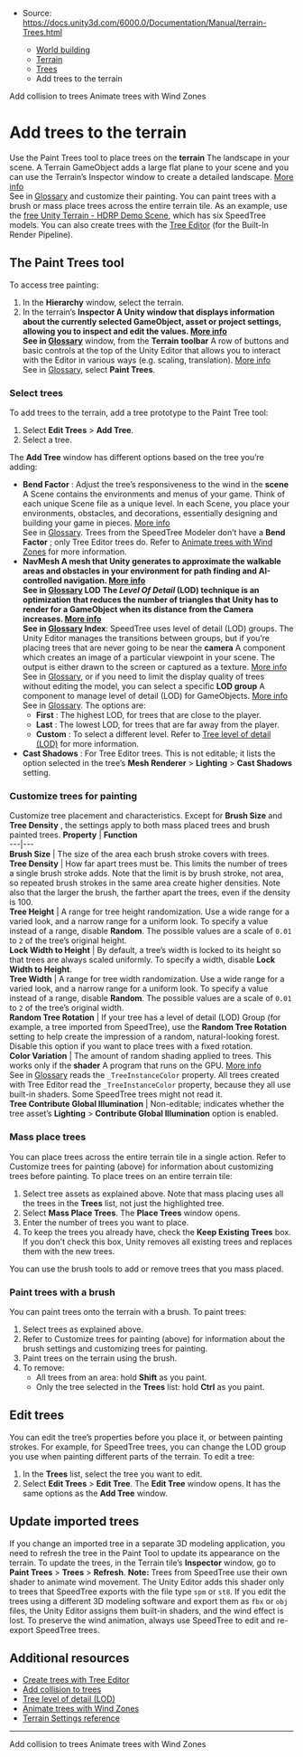 * Source: https://docs.unity3d.com/6000.0/Documentation/Manual/terrain-Trees.html

  * [World building](https://docs.unity3d.com/6000.0/Documentation/Manual/CreatingEnvironments.html)
  * [Terrain](https://docs.unity3d.com/6000.0/Documentation/Manual/script-Terrain.html)
  * [Trees](https://docs.unity3d.com/6000.0/Documentation/Manual/terrain-Trees-Landing.html)
  * Add trees to the terrain


[](https://docs.unity3d.com/6000.0/Documentation/Manual/terrain-Tree-Colliders.html)
Add collision to trees
[](https://docs.unity3d.com/6000.0/Documentation/Manual/class-WindZone.html)
Animate trees with Wind Zones
# Add trees to the terrain
Use the Paint Trees tool to place trees on the **terrain** The landscape in your scene. A Terrain GameObject adds a large flat plane to your scene and you can use the Terrain’s Inspector window to create a detailed landscape. [More info](https://docs.unity3d.com/6000.0/Documentation/Manual/terrain-UsingTerrains.html)  
See in [Glossary](https://docs.unity3d.com/6000.0/Documentation/Manual/Glossary.html#Terrain) and customize their painting. You can paint trees with a brush or mass place trees across the entire terrain tile.
As an example, use the [free Unity Terrain - HDRP Demo Scene](https://assetstore.unity.com/packages/3d/environments/unity-terrain-hdrp-demo-scene-213198), which has six SpeedTree models. You can also create trees with the [Tree Editor](https://docs.unity3d.com/6000.0/Documentation/Manual/class-Tree.html) (for the Built-In Render Pipeline).
## The Paint Trees tool
To access tree painting:
  1. In the **Hierarchy** window, select the terrain.
  2. In the terrain’s ****Inspector** A Unity window that displays information about the currently selected GameObject, asset or project settings, allowing you to inspect and edit the values. [More info](https://docs.unity3d.com/6000.0/Documentation/Manual/UsingTheInspector.html)  
See in [Glossary](https://docs.unity3d.com/6000.0/Documentation/Manual/Glossary.html#Inspector)** window, from the **Terrain** **toolbar** A row of buttons and basic controls at the top of the Unity Editor that allows you to interact with the Editor in various ways (e.g. scaling, translation). [More info](https://docs.unity3d.com/6000.0/Documentation/Manual/Toolbar.html)  
See in [Glossary](https://docs.unity3d.com/6000.0/Documentation/Manual/Glossary.html#Toolbar), select **Paint Trees**.


### Select trees
To add trees to the terrain, add a tree prototype to the Paint Tree tool:
  1. Select **Edit Trees** > **Add Tree**.
  2. Select a tree.


The **Add Tree** window has different options based on the tree you’re adding:
  * **Bend Factor** : Adjust the tree’s responsiveness to the wind in the **scene** A Scene contains the environments and menus of your game. Think of each unique Scene file as a unique level. In each Scene, you place your environments, obstacles, and decorations, essentially designing and building your game in pieces. [More info](https://docs.unity3d.com/6000.0/Documentation/Manual/CreatingScenes.html)  
See in [Glossary](https://docs.unity3d.com/6000.0/Documentation/Manual/Glossary.html#Scene). Trees from the SpeedTree Modeler don’t have a **Bend Factor** ; only Tree Editor trees do. Refer to [Animate trees with Wind Zones](https://docs.unity3d.com/6000.0/Documentation/Manual/class-WindZone.html) for more information.
  * ****NavMesh** A mesh that Unity generates to approximate the walkable areas and obstacles in your environment for path finding and AI-controlled navigation. [More info](https://docs.unity3d.com/Packages/com.unity.ai.navigation@latest/index.html?subfolder=/manual/NavInnerWorkings.html%23walkable-areas)  
See in [Glossary](https://docs.unity3d.com/6000.0/Documentation/Manual/Glossary.html#NavMesh) **LOD** The _Level Of Detail_ (LOD) technique is an optimization that reduces the number of triangles that Unity has to render for a GameObject when its distance from the Camera increases. [More info](https://docs.unity3d.com/6000.0/Documentation/Manual/LevelOfDetail.html)  
See in [Glossary](https://docs.unity3d.com/6000.0/Documentation/Manual/Glossary.html#LOD) Index**: SpeedTree uses level of detail (LOD) groups. The Unity Editor manages the transitions between groups, but if you’re placing trees that are never going to be near the **camera** A component which creates an image of a particular viewpoint in your scene. The output is either drawn to the screen or captured as a texture. [More info](https://docs.unity3d.com/6000.0/Documentation/Manual/CamerasOverview.html)  
See in [Glossary](https://docs.unity3d.com/6000.0/Documentation/Manual/Glossary.html#Camera), or if you need to limit the display quality of trees without editing the model, you can select a specific **LOD group** A component to manage level of detail (LOD) for GameObjects. [More info](https://docs.unity3d.com/6000.0/Documentation/Manual/class-LODGroup.html)  
See in [Glossary](https://docs.unity3d.com/6000.0/Documentation/Manual/Glossary.html#LODGroup). The options are: 
    * **First** : The highest LOD, for trees that are close to the player.
    * **Last** : The lowest LOD, for trees that are far away from the player.
    * **Custom** : To select a different level.
Refer to [Tree level of detail (LOD)](https://docs.unity3d.com/6000.0/Documentation/Manual/terrain-Tree-LOD.html) for more information.
  * **Cast Shadows** : For Tree Editor trees. This is not editable; it lists the option selected in the tree’s **Mesh Renderer** > **Lighting** > **Cast Shadows** setting.


### Customize trees for painting
Customize tree placement and characteristics. Except for **Brush Size** and **Tree Density** , the settings apply to both mass placed trees and brush painted trees.
**Property** | **Function**  
---|---  
**Brush Size** | The size of the area each brush stroke covers with trees.  
**Tree Density** | How far apart trees must be. This limits the number of trees a single brush stroke adds. Note that the limit is by brush stroke, not area, so repeated brush strokes in the same area create higher densities. Note also that the larger the brush, the farther apart the trees, even if the density is 100.  
**Tree Height** | A range for tree height randomization. Use a wide range for a varied look, and a narrow range for a uniform look. To specify a value instead of a range, disable **Random**. The possible values are a scale of `0.01` to `2` of the tree’s original height.  
**Lock Width to Height** | By default, a tree’s width is locked to its height so that trees are always scaled uniformly. To specify a width, disable **Lock Width to Height**.  
**Tree Width** | A range for tree width randomization. Use a wide range for a varied look, and a narrow range for a uniform look. To specify a value instead of a range, disable **Random**. The possible values are a scale of `0.01` to `2` of the tree’s original width.  
**Random Tree Rotation** | If your tree has a level of detail (LOD) Group (for example, a tree imported from SpeedTree), use the **Random Tree Rotation** setting to help create the impression of a random, natural-looking forest. Disable this option if you want to place trees with a fixed rotation.  
**Color Variation** | The amount of random shading applied to trees. This works only if the **shader** A program that runs on the GPU. [More info](https://docs.unity3d.com/6000.0/Documentation/Manual/Shaders.html)  
See in [Glossary](https://docs.unity3d.com/6000.0/Documentation/Manual/Glossary.html#Shader) reads the `_TreeInstanceColor` property. All trees created with Tree Editor read the `_TreeInstanceColor` property, because they all use built-in shaders. Some SpeedTree trees might not read it.  
**Tree Contribute Global Illumination** | Non-editable; indicates whether the tree asset’s **Lighting** > **Contribute Global Illumination** option is enabled.  
### Mass place trees
You can place trees across the entire terrain tile in a single action. Refer to Customize trees for painting (above) for information about customizing trees before painting.
To place trees on an entire terrain tile:
  1. Select tree assets as explained above. Note that mass placing uses all the trees in the **Trees** list, not just the highlighted tree.
  2. Select **Mass Place Trees**. The **Place Trees** window opens.
  3. Enter the number of trees you want to place.
  4. To keep the trees you already have, check the **Keep Existing Trees** box. If you don’t check this box, Unity removes all existing trees and replaces them with the new trees.


You can use the brush tools to add or remove trees that you mass placed.
### Paint trees with a brush
You can paint trees onto the terrain with a brush. 
To paint trees:
  1. Select trees as explained above.
  2. Refer to Customize trees for painting (above) for information about the brush settings and customizing trees for painting.
  3. Paint trees on the terrain using the brush.
  4. To remove: 
     * All trees from an area: hold **Shift** as you paint.
     * Only the tree selected in the **Trees** list: hold **Ctrl** as you paint.


## Edit trees
You can edit the tree’s properties before you place it, or between painting strokes. For example, for SpeedTree trees, you can change the LOD group you use when painting different parts of the terrain. 
To edit a tree:
  1. In the **Trees** list, select the tree you want to edit.
  2. Select **Edit Trees** > **Edit Tree**. The **Edit Tree** window opens. It has the same options as the **Add Tree** window.


## Update imported trees
If you change an imported tree in a separate 3D modeling application, you need to refresh the tree in the Paint Tool to update its appearance on the terrain.
To update the trees, in the Terrain tile’s **Inspector** window, go to **Paint Trees** > **Trees** > **Refresh**.
**Note:** Trees from SpeedTree use their own shader to animate wind movement. The Unity Editor adds this shader only to trees that SpeedTree exports with the file type `spm` or `st8`. If you edit the trees using a different 3D modeling software and export them as `fbx` or `obj` files, the Unity Editor assigns them built-in shaders, and the wind effect is lost. To preserve the wind animation, always use SpeedTree to edit and re-export SpeedTree trees.
## Additional resources
  * [Create trees with Tree Editor](https://docs.unity3d.com/6000.0/Documentation/Manual/class-Tree.html)
  * [Add collision to trees](https://docs.unity3d.com/6000.0/Documentation/Manual/terrain-Tree-Colliders.html)
  * [Tree level of detail (LOD)](https://docs.unity3d.com/6000.0/Documentation/Manual/terrain-Tree-LOD.html)
  * [Animate trees with Wind Zones](https://docs.unity3d.com/6000.0/Documentation/Manual/class-WindZone.html)
  * [Terrain Settings reference](https://docs.unity3d.com/6000.0/Documentation/Manual/terrain-OtherSettings.html)


* * *
[](https://docs.unity3d.com/6000.0/Documentation/Manual/terrain-Tree-Colliders.html)
Add collision to trees
[](https://docs.unity3d.com/6000.0/Documentation/Manual/class-WindZone.html)
Animate trees with Wind Zones

